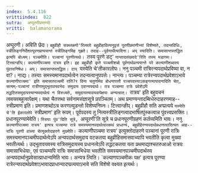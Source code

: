 ```yaml
---
index:  5.4.116
vrittiindex:  822
sutra:  अप्पूरणीप्रमाण्योः
vritti:  balamanorama 
---
```


अप्पूरणी। अविति छेदः। `बहुव्रीहौ सक्थ्यक्ष्णो'रित्यतो बहुव्रीहावित्यनुवृत्तं पूरणीप्रमाणीभ्यां विशेष्यते, तदन्तविधिः, स्त्रीलिङ्गनिर्देशात्पूरणप्रत्ययान्तं स्त्रीलिङ्गमिह गृह्रते। तदाह--पूर्वणार्थेत्यादिना। अप् स्यादिति। समासान्तस्तद्धित इत्यपि बोध्यम्। पञ्चमीति। पञ्चानां पूरणीत्यर्थः। `तस्य पूरणे डट्' `नान्तादसंख्यादे'रिति तस्य मडागमः। टित्त्वान्ङीप्। कल्याणीपञ्चमा रात्रय इति। इह बहुव्रीहौ कृते पञ्चमीशब्दे पूर्वणार्थप्रत्ययान्ते परे कल्याणीशब्दस्य पुंवत्त्वनिषेधः। अप्। समासान्तस्तद्धितः। टाप् `यस्येति चे'तीकारलोपः। ननु पञ्चमी रात्रिरन्यपदार्थप्रविष्या वा, न वा?। नाद्यः। तस्याः समस्यमानपदार्थत्वेन तदन्यत्वानुपपत्तेः। नान्त्यः। पञ्चम्या रात्रेरन्यपदार्थप्रवेशाऽभावे `कल्याणीपञ्चमा' इति समासात्पञ्चमीं रातिं?र विना चतुर्णामेव बोधनापत्तौ पञ्चपदस्याऽसङ्गत्यापादनादिति चेत्, सत्यम्-पञ्चानां रात्रीणामुद्भूतावयवभेदः समुदाय एवान्यपदार्थः। तत्र पञ्चम्या रात्रेः प्रवेशेऽपि तद्धटितसमुदायस्यान्यपदार्थत्वं न विरुध्यते, समुदायस्यावयवापेक्षया अन्यत्वात्। `रात्रय' इति बहुवचनं त्ववयवबहुत्वापेक्षम्। यथा चैतत्तथा सर्वनामसंज्ञासूत्रे प्रपञ्चितम्। अथ प्रमाण्यन्तादब्विधेरुदाहरणमाह--स्त्रीप्रमाण इति। प्रमाणशब्दोऽत्र करणल्युडन्तो विशेष्यनिघ्नः। टित्त्वान्ङीप्। बहुव्रीहौ सति अप्प्रत्यये `यस्येति चे'ति ईकारलोपे `स्त्रीप्रमाण' इति रूपम्। पूर्वपदस्य तु नित्यस्त्रीलिङ्गत्वादभाषितपुंस्कत्वान्न पुंवत्त्वप्रसक्तिः। प्रधानपूरण्यामेवेति। `स्त्रियाः पुंव'दिति सूत्रे, `अप्पूरणी'ति सूत्रे च प्रधानपूरणीग्रहणं कर्तव्यमिति भावः। ननु `कल्याणीपञ्चमा रात्रय' इत्यत्र पञ्चम्या रात्रे समस्यमानपदार्थत्वात्कथं प्राधान्यं, बहुव्रीहेरन्यपदार्थप्रधानत्वादित्यत आह--रात्रिः पूरणी वाच्या चेत्युक्तोदाहरणे मुख्येति। `कल्याणीपञ्चमा रात्रय' इत्युक्तोदाहरणे पञ्चानां पूरणी रात्रिः समस्यमानपञ्चमीपदार्थत्वेऽपि अन्यपदार्थसमुदाय वटकतया बहुव्रीहिसमासवाच्यापि भवतीति कृत्वा मुख्या भवतीत्यर्थः। उद्भूतावयवस्य रात्रिसमुदायस्य प्रधानत्वेऽपि तद्धटकतया यता प्रथमाद्याश्चतरुआओ रात्रयः समासाभिधेयाः, एवं पञ्चम्यपि रात्रिः समासाभिधेया भवतीति समस्यमानपञ्चमीपदार्थस्य अन्यपदार्थानुप्रवेसात्प्राधान्यमिति भावः। अन्यत्र त्विति। `कल्याणपञ्चमीकः पक्ष' इत्यत्र पूरण्या रात्रेरन्यपदार्थप्रवेशाऽभावादप्राधान्यादप्प्रत्ययाऽभावे सति विशेषो वक्ष्यत इत्यर्थः। 

